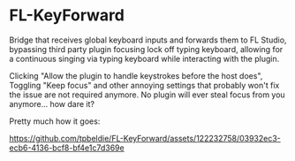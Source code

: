 # FL-KeyForward
Bridge that receives global keyboard inputs and forwards them to FL Studio, bypassing third party plugin focusing lock off typing keyboard, allowing for a continuous singing via typing keyboard while interacting with the plugin.

Clicking "Allow the plugin to handle keystrokes before the host does", Toggling "Keep focus" and other annoying settings that probably won't fix the issue are not required anymore. No plugin will ever steal focus from you anymore... how dare it?

Pretty much how it goes:

https://github.com/tpbeldie/FL-KeyForward/assets/122232758/03932ec3-ecb6-4136-bcf8-bf4e1c7d369e

